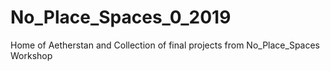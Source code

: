 # No_Place_Spaces_0_2019
Home of Aetherstan and Collection of final projects from No_Place_Spaces Workshop
